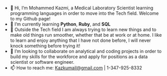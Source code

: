 - 👋 Hi, I’m Mohammed Kazmi, a Medical Laboratory Scientist learning programming languages in order to move into the Tech field. Welcome to my Github page!
- 🌱 I’m currently learning **Python**, **Ruby**, and **SQL**
- 🎯 Outside the Tech field I am always trying to learn new things and to make old things run smoother, whether that be at work or at home. I like to learn and enjoy anything that I have not done before, I will never knock something before trying it! 
- 💞️ I’m looking to collaborate on analytical and coding projects in order to build my skills for the workforce and apply for positions as a data scientist or software engineer.
- 📫 How to reach me: Kazkumail@gmail.com | 1-347-925-8332

<script src="https://platform.linkedin.com/badges/js/profile.js" async defer type="text/javascript"></script>


<!---
kazkumail/kazkumail is a ✨ special ✨ repository because its `README.md` (this file) appears on your GitHub profile.
You can click the Preview link to take a look at your changes.
--->
